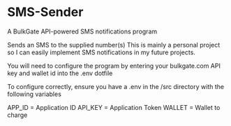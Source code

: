 # SMS-Sender
A BulkGate API-powered SMS notifications program

Sends an SMS to the supplied number(s)
This is mainly a personal project so I can easily implement SMS 
notifications in my future projects.


You will need to configure the program by entering your bulkgate.com 
API key and wallet id into the .env dotfile

To configure correctly, ensure you have a .env in the
/src directory with the following variables

APP_ID = Application ID
API_KEY = Application Token
WALLET = Wallet to charge